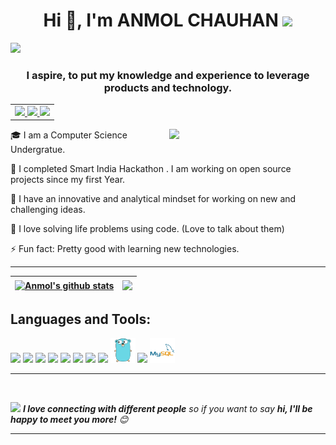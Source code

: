 <h1 align="center">Hi 👋, I'm ANMOL CHAUHAN <img src="https://media.giphy.com/media/12oufCB0MyZ1Go/giphy.gif" width="50"></h1>

![](https://raw.githubusercontent.com/halfrost/halfrost/master/icons/header_.png)

<h3 align="center">I aspire, to put my knowledge and experience to leverage products and technology.


</h3>

<table align="center">
  <td>
   <a href="https://www.linkedin.com/in/anmol-chauhan-38338415b/" class="pics"><img src="https://user-images.githubusercontent.com/56452820/132254880-375d3383-f227-4920-a94b-e567592268f8.png" height="47vh">  </a>
     <a href="https://twitter.com/mr_chauhan_24" class="pics"><img src="https://www.seekpng.com/png/detail/351-3516255_png-file-svg-twitter-icon-white-square.png" height="47vh">  </a>
  <a href="https://mail.google.com/mail/?view=cm&fs=1&tf=1&to=anmol.chauhan@sendinblue.com" class="pics"><img src="https://user-images.githubusercontent.com/56452820/132254868-4afe403c-0c88-4023-86c5-23ef0ec7a3f7.png" height="47vh">
    </table>
 
<img align='right' src="https://media.giphy.com/media/M9gbBd9nbDrOTu1Mqx/giphy.gif" width="250">



:mortar_board: I am a Computer Science Undergratue. 

:see_no_evil: I completed Smart India Hackathon . I am working on open source projects since my first Year.

🌱 I have an innovative and analytical mindset for working on new and challenging ideas.

:frog: I love solving life problems using code. (Love to talk about them)
   
⚡ Fun fact: Pretty good with learning new technologies.


------
   | <a href="https://github.com/anmol-chauhan-24/github-readme-stats"><img align="center" src="https://github-readme-stats.vercel.app/api?username=anmol-chauhan-24&show_icons=true&include_all_commits=true&theme=buefy&hide_border=true" alt="Anmol's github stats" /></a> | <a href="https://github.com/anmol-chauhan-24/github-readme-stats"><img align="center" src="https://github-readme-stats.vercel.app/api/top-langs/?username=anmol-chauhan-24&layout=compact&theme=buefy&hide_border=true" /></a> |
| ------------- | ------------- |
    
  <h2>Languages and Tools:</h2>
   
<code><img height="40" src="https://cdn3.iconfinder.com/data/icons/logos-and-brands-adobe/512/267_Python-512.png"></code> 
<code><img height="40" src="https://cdn.iconscout.com/icon/free/png-512/c-programming-569564.png"></code> 
<code><img height="40" src="https://e7.pngegg.com/pngimages/840/443/png-clipart-html-5-logo-web-development-html-css3-canvas-element-web-design-w3c-html5-logo-miscellaneous-text-thumbnail.png"></code>
<code><img height="40" src="https://mccarter.gallerycdn.vsassets.io/extensions/mccarter/start-git-bash/1.2.1/1499505567572/Microsoft.VisualStudio.Services.Icons.Default"></code>
<code><img height="40" src="https://www.docker.com/sites/default/files/d8/2019-07/Moby-logo.png"></code>
<code><img height="40" src="https://w7.pngwing.com/pngs/190/922/png-transparent-kubernetes-docker-devops-lxc-mongodb-github-blue-logo-symmetry-thumbnail.png"></code> 
<code><img height="40" src="https://www.pngitem.com/pimgs/m/385-3850359_icon-mongodb-logo-hd-png-download.png"></code> 
<code><img height="40" src="https://cdn.iconscout.com/icon/free/png-256/redis-83994.png"></code>
<code><img height="40" src="https://raw.githubusercontent.com/devicons/devicon/master/icons/go/go-original.svg"></code>
<code><img height="40" src ="https://www.vectorlogo.zone/logos/rabbitmq/rabbitmq-icon.svg"></code>
<code><img height="40" src ="https://raw.githubusercontent.com/devicons/devicon/master/icons/mysql/mysql-original-wordmark.svg"></code>

<hr>
<br>

<img src="https://media.giphy.com/media/LnQjpWaON8nhr21vNW/giphy.gif" width="60"> <em><b>I love connecting with different people</b> so if you want to say <b>hi, I'll be happy to meet you more!</b> 😊</em>
<br>
<hr>
   
